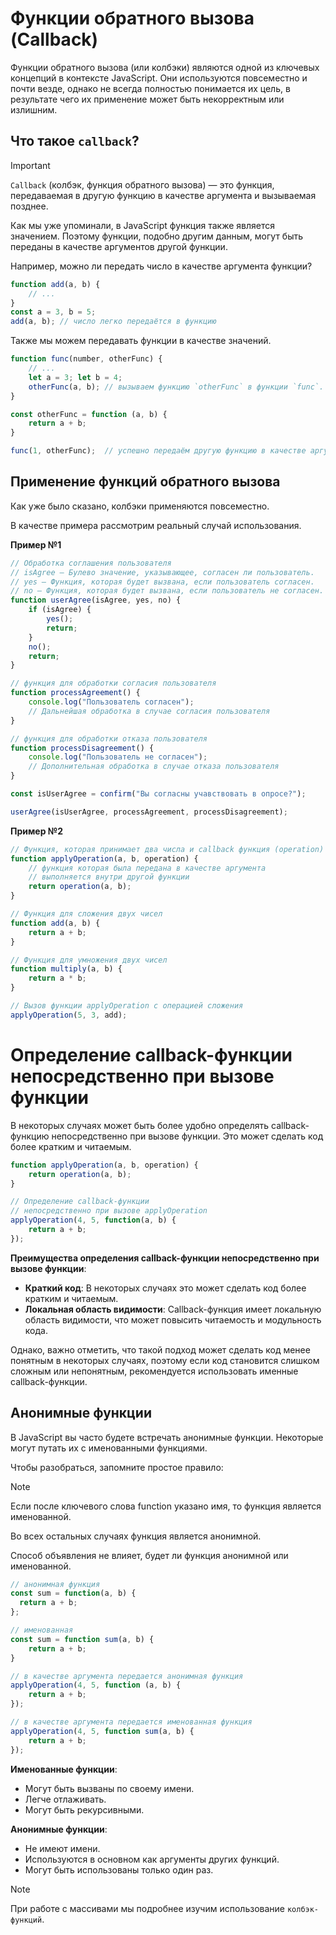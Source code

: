 # Функции обратного вызова (Callback)

Функции обратного вызова (или колбэки) являются одной из ключевых концепций в контексте JavaScript. Они используются повсеместно и почти везде, однако не всегда полностью понимается их цель, в результате чего их применение может быть некорректным или излишним.

## Что такое `callback`?

> [!IMPORTANT]
> `Callback` (колбэк, функция обратного вызова) — это функция, передаваемая в другую функцию в качестве аргумента и вызываемая позднее.

Как мы уже упоминали, в JavaScript функция также является значением. Поэтому функции, подобно другим данным, могут быть переданы в качестве аргументов другой функции.

Например, можно ли передать число в качестве аргумента функции?
```js
function add(a, b) {
    // ...
}
const a = 3, b = 5;
add(a, b); // число легко передаётся в функцию
```

Также мы можем передавать функции в качестве значений.
```js
function func(number, otherFunc) {
    // ...
    let a = 3; let b = 4;
    otherFunc(a, b); // вызываем функцию `otherFunc` в функции `func`.
}

const otherFunc = function (a, b) {
    return a + b;
}

func(1, otherFunc);  // успешно передаём другую функцию в качестве аргумента
```

## Применение функций обратного вызова

Как уже было сказано, колбэки применяются повсеместно.

В качестве примера рассмотрим реальный случай использования.

**Пример №1**
```js
// Обработка соглашения пользователя
// isAgree — Булево значение, указывающее, согласен ли пользователь.
// yes — Функция, которая будет вызвана, если пользователь согласен.
// no — Функция, которая будет вызвана, если пользователь не согласен.
function userAgree(isAgree, yes, no) {
    if (isAgree) {
        yes();
        return;
    }
    no();
    return;
}

// функция для обработки согласия пользователя
function processAgreement() {
    console.log("Пользователь согласен");
    // Дальнейшая обработка в случае согласия пользователя
}

// функция для обработки отказа пользователя
function processDisagreement() {
    console.log("Пользователь не согласен");
    // Дополнительная обработка в случае отказа пользователя
}

const isUserAgree = confirm("Вы согласны учавствовать в опросе?");

userAgree(isUserAgree, processAgreement, processDisagreement);
```

**Пример №2**
```js
// Функция, которая принимает два числа и callback функция (operation)
function applyOperation(a, b, operation) {
    // функция которая была передана в качестве аргумента
    // выполняется внутри другой функции
    return operation(a, b);
}

// Функция для сложения двух чисел
function add(a, b) {
    return a + b;
}

// Функция для умножения двух чисел
function multiply(a, b) {
    return a * b;
}

// Вызов функции applyOperation с операцией сложения
applyOperation(5, 3, add);
```

# Определение callback-функции непосредственно при вызове функции

В некоторых случаях может быть более удобно определять callback-функцию непосредственно при вызове функции. Это может сделать код более кратким и читаемым.

```js
function applyOperation(a, b, operation) {
    return operation(a, b);
}

// Определение callback-функции 
// непосредственно при вызове applyOperation
applyOperation(4, 5, function(a, b) {
    return a + b;
});
```

**Преимущества определения callback-функции непосредственно при вызове функции**:

* **Краткий код**: В некоторых случаях это может сделать код более кратким и читаемым.
* **Локальная область видимости**: Callback-функция имеет локальную область видимости, что может повысить читаемость и модульность кода.

Однако, важно отметить, что такой подход может сделать код менее понятным в некоторых случаях, поэтому если код становится слишком сложным или непонятным, рекомендуется использовать именные callback-функции.

## Анонимные функции

В JavaScript вы часто будете встречать анонимные функции. Некоторые могут путать их с именованными функциями.

Чтобы разобраться, запомните простое правило:

> [!NOTE]
> Если после ключевого слова function указано имя, то функция является именованной.
> 
> Во всех остальных случаях функция является анонимной.
> 
> Способ объявления не влияет, будет ли функция анонимной или именованной.

```js
// анонимная функция
const sum = function(a, b) {
  return a + b;
};

// именованная
const sum = function sum(a, b) {
    return a + b;
}

// в качестве аргумента передается анонимная функция
applyOperation(4, 5, function (a, b) {
    return a + b;
});

// в качестве аргумента передается именованная функция
applyOperation(4, 5, function sum(a, b) {
    return a + b;
});
```

**Именованные функции**:
* Могут быть вызваны по своему имени.
* Легче отлаживать.
* Могут быть рекурсивными.

**Анонимные функции**:
* Не имеют имени.
* Используются в основном как аргументы других функций.
* Могут быть использованы только один раз.


> [!NOTE]
> При работе с массивами мы подробнее изучим использование `колбэк-функций`.